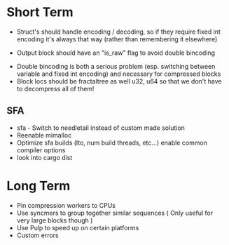 # Short Term
- Struct's should handle encoding / decoding, so if they require fixed int encoding it's always that way (rather than remembering it elsewhere)
* Output block should have an "is_raw" flag to avoid double bincoding
- Double bincoding is both a serious problem (esp. switching between variable and fixed int encoding) and necessary for compressed blocks
- Block locs should be fractaltree as well u32, u64 so that we don't have to decompress all of them!

## SFA 
- sfa - Switch to needletail instead of custom made solution 
- Reenable mimalloc
- Optimize sfa builds (lto, num build threads, etc...) enable common compiler options
- look into cargo dist

# Long Term

* Pin compression workers to CPUs
* Use syncmers to group together similar sequences ( Only useful for very large blocks though )
* Use Pulp to speed up on certain platforms
* Custom errors